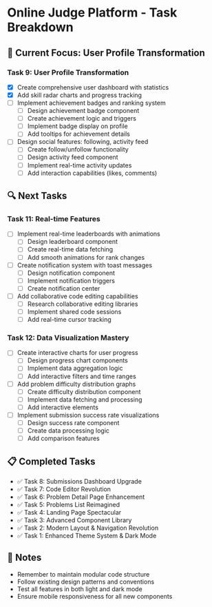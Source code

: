 # Online Judge Platform - Task Breakdown

## 🚀 Current Focus: User Profile Transformation

### Task 9: User Profile Transformation
- [x] Create comprehensive user dashboard with statistics
- [x] Add skill radar charts and progress tracking
- [ ] Implement achievement badges and ranking system
  - [ ] Design achievement badge component
  - [ ] Create achievement logic and triggers
  - [ ] Implement badge display on profile
  - [ ] Add tooltips for achievement details
- [ ] Design social features: following, activity feed
  - [ ] Create follow/unfollow functionality
  - [ ] Design activity feed component
  - [ ] Implement real-time activity updates
  - [ ] Add interaction capabilities (likes, comments)

## 🔍 Next Tasks

### Task 11: Real-time Features
- [ ] Implement real-time leaderboards with animations
  - [ ] Design leaderboard component
  - [ ] Create real-time data fetching
  - [ ] Add smooth animations for rank changes
- [ ] Create notification system with toast messages
  - [ ] Design notification component
  - [ ] Implement notification triggers
  - [ ] Create notification center
- [ ] Add collaborative code editing capabilities
  - [ ] Research collaborative editing libraries
  - [ ] Implement shared code sessions
  - [ ] Add real-time cursor tracking

### Task 12: Data Visualization Mastery
- [ ] Create interactive charts for user progress
  - [ ] Design progress chart components
  - [ ] Implement data aggregation logic
  - [ ] Add interactive filters and time ranges
- [ ] Add problem difficulty distribution graphs
  - [ ] Create difficulty distribution component
  - [ ] Implement data fetching and processing
  - [ ] Add interactive elements
- [ ] Implement submission success rate visualizations
  - [ ] Design success rate component
  - [ ] Create data processing logic
  - [ ] Add comparison features

## 📋 Completed Tasks
- ✅ Task 8: Submissions Dashboard Upgrade
- ✅ Task 7: Code Editor Revolution
- ✅ Task 6: Problem Detail Page Enhancement
- ✅ Task 5: Problems List Reimagined
- ✅ Task 4: Landing Page Spectacular
- ✅ Task 3: Advanced Component Library
- ✅ Task 2: Modern Layout & Navigation Revolution
- ✅ Task 1: Enhanced Theme System & Dark Mode

## 📝 Notes
- Remember to maintain modular code structure
- Follow existing design patterns and conventions
- Test all features in both light and dark mode
- Ensure mobile responsiveness for all new components 